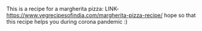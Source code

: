 This is a recipe for a margherita pizza:
LINK- https://www.vegrecipesofindia.com/margherita-pizza-recipe/
hope so that this recipe helps you during corona pandemic :)